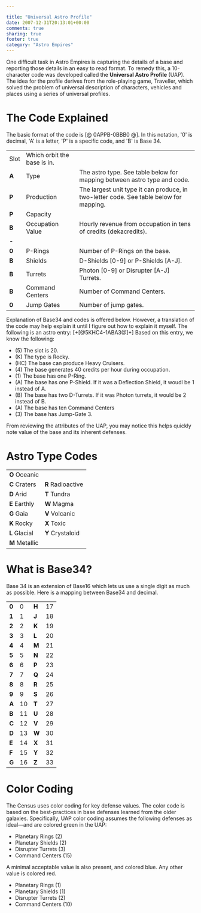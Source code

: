 ```yaml
---

title: "Universal Astro Profile"
date: 2007-12-31T20:13:01+00:00
comments: true
sharing: true
footer: true
category: "Astro Empires"
---
```


One difficult task in Astro Empires is capturing the details of a base and reporting those details in an easy to read format. To remedy this, a 10-character code was developed called the **Universal Astro Profile**  (UAP).  The idea for the profile derives from the role-playing game, Traveller, which solved the problem of universal description of characters, vehicles and places using a series of universal profiles.



The Code Explained
==================

The basic format of the code is [@ 0APPB-0BBB0 @]. In this notation, '0'
is decimal, 'A' is a letter, 'P' is a specific code, and 'B' is Base 34.


<table class='table'><tr>
  <td>Slot</td>
  <td>Which orbit the base is in.</td>
</tr>
<tr>
  <td><strong>A</strong></td>
  <td>Type</td>
  <td>The astro type. See table below for mapping between astro type and code.</td>
</tr>
<tr>
  <td><strong>P</strong></td>
  <td>Production</td>
  <td>The largest unit type it can produce, in two-letter code. See table below for mapping.</td>
</tr>
<tr>
  <td><strong>P</strong></td>
  <td>Capacity</td>
  <td></td>
</tr>
<tr>
  <td><strong>B</strong></td>
  <td>Occupation Value</td>
  <td>Hourly revenue from occupation in tens of credits (dekacredits).</td>
</tr>
<tr>
  <td><strong>-</strong></td>
  <td></td>
</tr>
<tr>
  <td><strong>0</strong></td>
  <td>P-Rings</td>
  <td>Number of P-Rings on the base.</td>
</tr>
<tr>
  <td><strong>B</strong></td>
  <td>Shields</td>
  <td>D-Shields [0-9] or P-Shields [A-J].</td>
</tr>
<tr>
  <td><strong>B</strong></td>
  <td>Turrets</td>
  <td>Photon [0-9] or Disrupter [A-J] Turrets.</td>
</tr>
<tr>
  <td><strong>B</strong></td>
  <td>Command Centers</td>
  <td>Number of Command Centers.</td>
</tr>
<tr>
  <td><strong>0</strong></td>
  <td>Jump Gates</td>
  <td>Number of jump gates.</td>
</tr>
</table>

Explanation of Base34 and codes is offered below. However, a translation
of the code may help explain it until I figure out how to explain it
myself. The following is an astro entry: [+[@5KHC4-1ABA3@]+] Based on this entry, we know the following:
* (5) The slot is 20.
* (K) The type is Rocky.
* (HC) The base can produce Heavy Cruisers.
* (4) The base generates 40 credits per hour during occupation.
* (1) The base has one P-Ring.
* (A) The base has one P-Shield. If it was a Deflection Shield, it woudl be 1 instead of A.
* (B) The base has two D-Turrets. If it was Photon turrets, it would be 2 instead of B.
* (A) The base has ten Command Centers
* (3) The base has Jump-Gate 3.

From reviewing the attributes of the UAP, you may notice this helps
quickly note value of the base and its inherent defenses.

Astro Type Codes
================


<table class='table'><tr>
  <td><strong>O</strong> Oceanic</td>
</tr>
<tr>
  <td><strong>C</strong> Craters</td>
  <td><strong>R</strong> Radioactive</td>
</tr>
<tr>
  <td><strong>D</strong> Arid</td>
  <td><strong>T</strong> Tundra</td>
</tr>
<tr>
  <td><strong>E</strong> Earthly</td>
  <td><strong>W</strong> Magma</td>
</tr>
<tr>
  <td><strong>G</strong> Gaia</td>
  <td><strong>V</strong> Volcanic</td>
</tr>
<tr>
  <td><strong>K</strong> Rocky</td>
  <td><strong>X</strong> Toxic</td>
</tr>
<tr>
  <td><strong>L</strong> Glacial</td>
  <td><strong>Y</strong> Crystaloid</td>
</tr>
<tr>
  <td><strong>M</strong> Metallic</td>
</tr>
</table>

What is Base34?
===============

Base 34 is an extension of Base16 which lets us use a single digit as
much as possible. Here is a mapping between Base34 and decimal.


<table class='table'><tr>
  <td><strong>0</strong></td>
  <td>0</td>
  <td><strong>H</strong></td>
  <td>17</td>
</tr>
<tr>
  <td><strong>1</strong></td>
  <td>1</td>
  <td><strong>J</strong></td>
  <td>18</td>
</tr>
<tr>
  <td><strong>2</strong></td>
  <td>2</td>
  <td><strong>K</strong></td>
  <td>19</td>
</tr>
<tr>
  <td><strong>3</strong></td>
  <td>3</td>
  <td><strong>L</strong></td>
  <td>20</td>
</tr>
<tr>
  <td><strong>4</strong></td>
  <td>4</td>
  <td><strong>M</strong></td>
  <td>21</td>
</tr>
<tr>
  <td><strong>5</strong></td>
  <td>5</td>
  <td><strong>N</strong></td>
  <td>22</td>
</tr>
<tr>
  <td><strong>6</strong></td>
  <td>6</td>
  <td><strong>P</strong></td>
  <td>23</td>
</tr>
<tr>
  <td><strong>7</strong></td>
  <td>7</td>
  <td><strong>Q</strong></td>
  <td>24</td>
</tr>
<tr>
  <td><strong>8</strong></td>
  <td>8</td>
  <td><strong>R</strong></td>
  <td>25</td>
</tr>
<tr>
  <td><strong>9</strong></td>
  <td>9</td>
  <td><strong>S</strong></td>
  <td>26</td>
</tr>
<tr>
  <td><strong>A</strong></td>
  <td>10</td>
  <td><strong>T</strong></td>
  <td>27</td>
</tr>
<tr>
  <td><strong>B</strong></td>
  <td>11</td>
  <td><strong>U</strong></td>
  <td>28</td>
</tr>
<tr>
  <td><strong>C</strong></td>
  <td>12</td>
  <td><strong>V</strong></td>
  <td>29</td>
</tr>
<tr>
  <td><strong>D</strong></td>
  <td>13</td>
  <td><strong>W</strong></td>
  <td>30</td>
</tr>
<tr>
  <td><strong>E</strong></td>
  <td>14</td>
  <td><strong>X</strong></td>
  <td>31</td>
</tr>
<tr>
  <td><strong>F</strong></td>
  <td>15</td>
  <td><strong>Y</strong></td>
  <td>32</td>
</tr>
<tr>
  <td><strong>G</strong></td>
  <td>16</td>
  <td><strong>Z</strong></td>
  <td>33</td>
</tr>
</table>

Color Coding
============

The Census uses color coding for key defense values. The color code is based on the best-practices in base defenses learned from the older galaxies. Specifically, UAP color coding assumes the following defenses as ideal&mdash;and are colored <span class='text-success'>green</span> in the UAP:

* Planetary Rings (2)
* Planetary Shields (2)
* Disrupter Turrets (3)
* Command Centers (15)

A minimal acceptable value is also present, and colored <span class=''>blue</span>. Any other value is colored <span class='text-danger'>red</span>.

* Planetary Rings (1)
* Planetary Shields (1)
* Disrupter Turrets (2)
* Command Centers (10)


